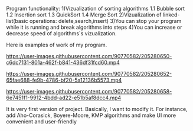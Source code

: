 Program functionality:
1)Vizualization of sorting algorithms
1.1 Bubble sort
1.2 Insertion sort
1.3 QuickSort
1.4 Merge Sort
2)Vizualization of linked-list(basic operations: delete,search,insert)
3)You can stop your program while it is running and break algorithms into steps 
4)You can increase or decrease speed of algorithms`s vizualization.

Here is examples of work of my program.

https://user-images.githubusercontent.com/90770582/205280650-c6dc7131-801a-462f-b841-436df31fcd60.mp4



https://user-images.githubusercontent.com/90770582/205280652-65fae688-fe9b-4786-bf20-5a12136b5573.mp4



https://user-images.githubusercontent.com/90770582/205280658-6e7451f1-9912-4bdd-ad22-e51b5af8dcc4.mp4

It is very first version of project. Basically, I want to modify it. For instance, add Aho-Corasick, Boyere-Moore, KMP algorithms and make UI more convenient and user-friendly

